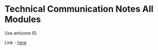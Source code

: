 # Technical Communication Notes All Modules

Use amizone ID.

Link - [here]





[here]: https://amityedu96491.sharepoint.com/:f:/s/NewTechCombinedBC105SemI/Evrp38vjpOhKixzXln4PFTgB80wGCocc2i8whz4csBbLRQ?e=HtTAjz
